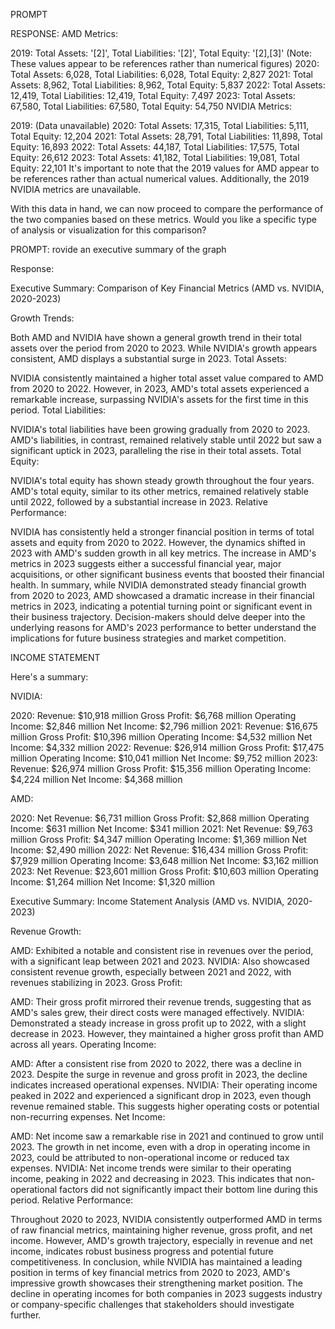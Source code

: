 PROMPT

RESPONSE:
AMD Metrics:

2019: Total Assets: '[2]', Total Liabilities: '[2]', Total Equity: '[2],[3]' (Note: These values appear to be references rather than numerical figures)
2020: Total Assets: 6,028, Total Liabilities: 6,028, Total Equity: 2,827
2021: Total Assets: 8,962, Total Liabilities: 8,962, Total Equity: 5,837
2022: Total Assets: 12,419, Total Liabilities: 12,419, Total Equity: 7,497
2023: Total Assets: 67,580, Total Liabilities: 67,580, Total Equity: 54,750
NVIDIA Metrics:

2019: (Data unavailable)
2020: Total Assets: 17,315, Total Liabilities: 5,111, Total Equity: 12,204
2021: Total Assets: 28,791, Total Liabilities: 11,898, Total Equity: 16,893
2022: Total Assets: 44,187, Total Liabilities: 17,575, Total Equity: 26,612
2023: Total Assets: 41,182, Total Liabilities: 19,081, Total Equity: 22,101
It's important to note that the 2019 values for AMD appear to be references rather than actual numerical values. Additionally, the 2019 NVIDIA metrics are unavailable.

With this data in hand, we can now proceed to compare the performance of the two companies based on these metrics. Would you like a specific type of analysis or visualization for this comparison?


PROMPT:
    rovide an executive summary of the graph


Response:

Executive Summary: Comparison of Key Financial Metrics (AMD vs. NVIDIA, 2020-2023)

Growth Trends:

Both AMD and NVIDIA have shown a general growth trend in their total assets over the period from 2020 to 2023. While NVIDIA's growth appears consistent, AMD displays a substantial surge in 2023.
Total Assets:

NVIDIA consistently maintained a higher total asset value compared to AMD from 2020 to 2022.
However, in 2023, AMD's total assets experienced a remarkable increase, surpassing NVIDIA's assets for the first time in this period.
Total Liabilities:

NVIDIA's total liabilities have been growing gradually from 2020 to 2023.
AMD's liabilities, in contrast, remained relatively stable until 2022 but saw a significant uptick in 2023, paralleling the rise in their total assets.
Total Equity:

NVIDIA's total equity has shown steady growth throughout the four years.
AMD's total equity, similar to its other metrics, remained relatively stable until 2022, followed by a substantial increase in 2023.
Relative Performance:

NVIDIA has consistently held a stronger financial position in terms of total assets and equity from 2020 to 2022. However, the dynamics shifted in 2023 with AMD's sudden growth in all key metrics.
The increase in AMD's metrics in 2023 suggests either a successful financial year, major acquisitions, or other significant business events that boosted their financial health.
In summary, while NVIDIA demonstrated steady financial growth from 2020 to 2023, AMD showcased a dramatic increase in their financial metrics in 2023, indicating a potential turning point or significant event in their business trajectory. Decision-makers should delve deeper into the underlying reasons for AMD's 2023 performance to better understand the implications for future business strategies and market competition.




INCOME STATEMENT

Here's a summary:

NVIDIA:

2020:
Revenue: $10,918 million
Gross Profit: $6,768 million
Operating Income: $2,846 million
Net Income: $2,796 million
2021:
Revenue: $16,675 million
Gross Profit: $10,396 million
Operating Income: $4,532 million
Net Income: $4,332 million
2022:
Revenue: $26,914 million
Gross Profit: $17,475 million
Operating Income: $10,041 million
Net Income: $9,752 million
2023:
Revenue: $26,974 million
Gross Profit: $15,356 million
Operating Income: $4,224 million
Net Income: $4,368 million


AMD:

2020:
Net Revenue: $6,731 million
Gross Profit: $2,868 million
Operating Income: $631 million
Net Income: $341 million
2021:
Net Revenue: $9,763 million
Gross Profit: $4,347 million
Operating Income: $1,369 million
Net Income: $2,490 million
2022:
Net Revenue: $16,434 million
Gross Profit: $7,929 million
Operating Income: $3,648 million
Net Income: $3,162 million
2023:
Net Revenue: $23,601 million
Gross Profit: $10,603 million
Operating Income: $1,264 million
Net Income: $1,320 million



Executive Summary: Income Statement Analysis (AMD vs. NVIDIA, 2020-2023)

Revenue Growth:

AMD: Exhibited a notable and consistent rise in revenues over the period, with a significant leap between 2021 and 2023.
NVIDIA: Also showcased consistent revenue growth, especially between 2021 and 2022, with revenues stabilizing in 2023.
Gross Profit:

AMD: Their gross profit mirrored their revenue trends, suggesting that as AMD's sales grew, their direct costs were managed effectively.
NVIDIA: Demonstrated a steady increase in gross profit up to 2022, with a slight decrease in 2023. However, they maintained a higher gross profit than AMD across all years.
Operating Income:

AMD: After a consistent rise from 2020 to 2022, there was a decline in 2023. Despite the surge in revenue and gross profit in 2023, the decline indicates increased operational expenses.
NVIDIA: Their operating income peaked in 2022 and experienced a significant drop in 2023, even though revenue remained stable. This suggests higher operating costs or potential non-recurring expenses.
Net Income:

AMD: Net income saw a remarkable rise in 2021 and continued to grow until 2023. The growth in net income, even with a drop in operating income in 2023, could be attributed to non-operational income or reduced tax expenses.
NVIDIA: Net income trends were similar to their operating income, peaking in 2022 and decreasing in 2023. This indicates that non-operational factors did not significantly impact their bottom line during this period.
Relative Performance:

Throughout 2020 to 2023, NVIDIA consistently outperformed AMD in terms of raw financial metrics, maintaining higher revenue, gross profit, and net income.
However, AMD's growth trajectory, especially in revenue and net income, indicates robust business progress and potential future competitiveness.
In conclusion, while NVIDIA has maintained a leading position in terms of key financial metrics from 2020 to 2023, AMD's impressive growth showcases their strengthening market position. The decline in operating incomes for both companies in 2023 suggests industry or company-specific challenges that stakeholders should investigate further.